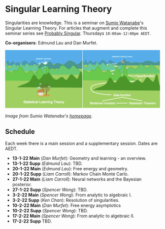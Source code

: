 # Singular Learning Theory

Singularities are knowledge. This is a seminar on [Sumio Watanabe](http://watanabe-www.math.dis.titech.ac.jp/users/swatanab/)'s Singular Learning Theory. For articles that augment and complete this seminar series see [Probably Singular](https://edmundlth.github.io/posts/singular-learning-theory-part-1/). Thursdays `10:00am-12:00pm AEDT`.

**Co-organisers**: Edmund Lau and Dan Murfet.

![banner](seminar-slt.png)

*Image from Sumio Watanabe's [homepage](http://watanabe-www.math.dis.titech.ac.jp/users/swatanab/)*.

## Schedule

Each week there is a main session and a supplementary session. Dates are AEDT.

* **13-1-22 Main** (*Dan Murfet*): Geometry and learning - an overview.
* **13-1-22 Supp** (*Edmund Lau*): TBD.
* **20-1-22 Main** (*Edmund Lau*): Free energy and geometry.
* **20-1-22 Supp** (*Liam Carroll*): Markov Chain Monte Carlo.
* **27-1-22 Main** (*Liam Carroll*): Neural networks and the Bayesian posterior.
* **27-1-22 Supp** (*Spencer Wong*): TBD.
* **3-2-22 Main** (*Spencer Wong*): From analytic to algebraic I.
* **3-2-22 Supp** (*Ken Chan*): Resolution of singularities.
* **10-2-22 Main** (*Dan Murfet*): Free energy asymptotics
* **10-2-22 Supp** (*Spencer Wong*): TBD.
* **17-2-22 Main** (*Spencer Wong*): From analytic to algebraic II.
* **17-2-22 Supp** TBD.
